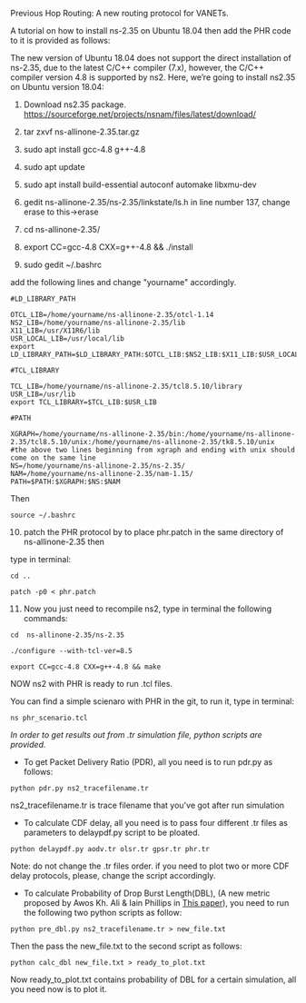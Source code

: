 Previous Hop Routing:
A new routing protocol for VANETs.

A tutorial on how to install ns-2.35 on Ubuntu 18.04 then add the PHR code to it is provided as follows:

The new version of Ubuntu 18.04 does not support the direct installation of ns-2.35, due to the latest C/C++ compiler (7.x), however, the C/C++ compiler version 4.8 is supported by ns2.  Here, we’re going to install ns2.35 on Ubuntu version 18.04:

1. Download ns2.35 package.
https://sourceforge.net/projects/nsnam/files/latest/download/


2. tar zxvf ns-allinone-2.35.tar.gz

3. sudo apt install gcc-4.8 g++-4.8

4. sudo apt update

5. sudo apt install build-essential autoconf automake libxmu-dev

6. gedit  ns-allinone-2.35/ns-2.35/linkstate/ls.h
    in line number 137, change erase to this->erase 

7. cd   ns-allinone-2.35/

8. export CC=gcc-4.8 CXX=g++-4.8 && ./install

9. sudo gedit ~/.bashrc


add the following lines and change "yourname" accordingly. 

~~~
#LD_LIBRARY_PATH

OTCL_LIB=/home/yourname/ns-allinone-2.35/otcl-1.14
NS2_LIB=/home/yourname/ns-allinone-2.35/lib
X11_LIB=/usr/X11R6/lib
USR_LOCAL_LIB=/usr/local/lib
export LD_LIBRARY_PATH=$LD_LIBRARY_PATH:$OTCL_LIB:$NS2_LIB:$X11_LIB:$USR_LOCAL_LIB

#TCL_LIBRARY

TCL_LIB=/home/yourname/ns-allinone-2.35/tcl8.5.10/library
USR_LIB=/usr/lib
export TCL_LIBRARY=$TCL_LIB:$USR_LIB

#PATH

XGRAPH=/home/yourname/ns-allinone-2.35/bin:/home/yourname/ns-allinone-2.35/tcl8.5.10/unix:/home/yourname/ns-allinone-2.35/tk8.5.10/unix
#the above two lines beginning from xgraph and ending with unix should come on the same line
NS=/home/yourname/ns-allinone-2.35/ns-2.35/ 
NAM=/home/yourname/ns-allinone-2.35/nam-1.15/ 
PATH=$PATH:$XGRAPH:$NS:$NAM
~~~
Then
~~~
source ~/.bashrc
~~~
10. patch the PHR protocol by to place  phr.patch in the same directory of ns-allinone-2.35
then 

type in terminal:

~~~
cd ..

patch -p0 < phr.patch
~~~

11. Now you just need to recompile ns2,
type in terminal the following commands:

~~~
cd  ns-allinone-2.35/ns-2.35 

./configure --with-tcl-ver=8.5

export CC=gcc-4.8 CXX=g++-4.8 && make
~~~

NOW ns2 with PHR is ready to run .tcl files.

You can find a simple scienaro with PHR in the git, to run it, type in terminal:

~~~
ns phr_scenario.tcl 
~~~
*In order to get results out from .tr simulation file, python scripts are provided.*

+ To get Packet Delivery Ratio (PDR), all you need is to run pdr.py as follows:
~~~
python pdr.py ns2_tracefilename.tr
~~~
ns2_tracefilename.tr is trace filename that you've got after run simulation
+ To calculate CDF delay, all you need is to pass four different .tr files as parameters to delaypdf.py script to be ploated.
~~~
python delaypdf.py aodv.tr olsr.tr gpsr.tr phr.tr  
~~~
Note: do not change the .tr files order. if you need to plot two or more CDF delay protocols, please, change the script accordingly. 

+ To calculate Probability of Drop Burst Length(DBL), (A new metric proposed by Awos Kh. Ali & Iain Phillips in [This paper](https://ieeexplore.ieee.org/document/7760829)), you need to run the following two python scripts as follow:
~~~
python pre_dbl.py ns2_tracefilename.tr > new_file.txt
~~~
Then the pass the new_file.txt to the second script as follows:

~~~
python calc_dbl new_file.txt > ready_to_plot.txt
~~~
Now ready_to_plot.txt contains probability of DBL for a certain simulation, all you need now is to plot it.
